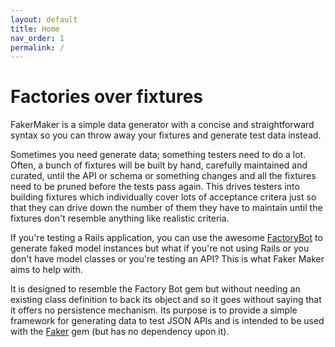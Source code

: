 ```yaml
---
layout: default
title: Home
nav_order: 1
permalink: /
---
```


# Factories over fixtures

FakerMaker is a simple data generator with a concise and straightforward syntax so you can throw away your fixtures and generate test data instead.

Sometimes you need generate data; something testers need to do a lot. Often, a bunch of fixtures will be built by hand, carefully maintained and curated, until the API or schema or something changes and all the fixtures need to be pruned before the tests pass again. This drives testers into building fixtures which individually cover lots of acceptance critera just so that they can drive down the number of them they have to maintain until the fixtures don't resemble anything like realistic criteria.

If you're testing a Rails application, you can use the awesome [FactoryBot](https://github.com/thoughtbot/factory_bot) to generate faked model instances but what if you're not using Rails or you don't have model classes or you're testing an API? This is what Faker Maker aims to help with.

It is designed to resemble the Factory Bot gem but without needing an existing class definition to back its object and so it goes without saying that it offers no persistence mechanism. Its purpose is to provide a simple framework for generating data to test JSON APIs and is intended to be used with the [Faker](https://github.com/stympy/faker) gem (but has no dependency upon it).
